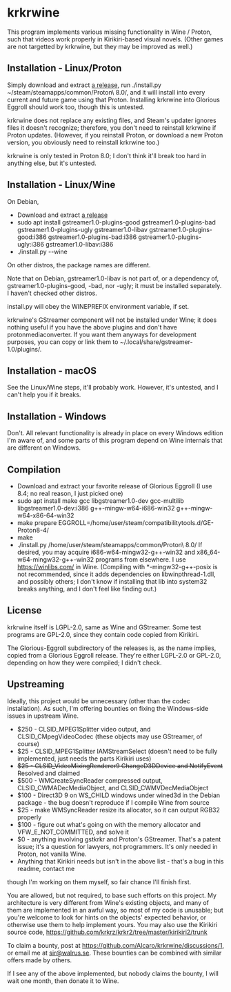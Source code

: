 krkrwine
========

This program implements various missing functionality in Wine / Proton, such that videos work properly in Kirikiri-based visual novels. (Other games are not targetted by krkrwine, but they may be improved as well.)

Installation - Linux/Proton
---------------------------

Simply download and extract [a release](https://github.com/Alcaro/krkrwine/releases), run ./install.py ~/steam/steamapps/common/Proton\ 8.0/, and it will install into every current and future game using that Proton. Installing krkrwine into Glorious Eggroll should work too, though this is untested.

krkrwine does not replace any existing files, and Steam's updater ignores files it doesn't recognize; therefore, you don't need to reinstall krkrwine if Proton updates. (However, if you reinstall Proton, or download a new Proton version, you obviously need to reinstall krkrwine too.)

krkrwine is only tested in Proton 8.0; I don't think it'll break too hard in anything else, but it's untested.

Installation - Linux/Wine
-------------------------

On Debian,

- Download and extract [a release](https://github.com/Alcaro/krkrwine/releases)
- sudo apt install gstreamer1.0-plugins-good gstreamer1.0-plugins-bad gstreamer1.0-plugins-ugly gstreamer1.0-libav gstreamer1.0-plugins-good:i386 gstreamer1.0-plugins-bad:i386 gstreamer1.0-plugins-ugly:i386 gstreamer1.0-libav:i386
- ./install.py --wine

On other distros, the package names are different.

Note that on Debian, gstreamer1.0-libav is not part of, or a dependency of, gstreamer1.0-plugins-good, -bad, nor -ugly; it must be installed separately. I haven't checked other distros.

install.py will obey the WINEPREFIX environment variable, if set.

krkrwine's GStreamer component will not be installed under Wine; it does nothing useful if you have the above plugins and don't have protonmediaconverter. If you want them anyways for development purposes, you can copy or link them to ~/.local/share/gstreamer-1.0/plugins/.

Installation - macOS
--------------------

See the Linux/Wine steps, it'll probably work. However, it's untested, and I can't help you if it breaks.

Installation - Windows
----------------------

Don't. All relevant functionality is already in place on every Windows edition I'm aware of, and some parts of this program depend on Wine internals that are different on Windows.

Compilation
-----------

- Download and extract your favorite release of Glorious Eggroll (I use 8.4; no real reason, I just picked one)
- sudo apt install make gcc libgstreamer1.0-dev gcc-multilib libgstreamer1.0-dev:i386 g++-mingw-w64-i686-win32 g++-mingw-w64-x86-64-win32
- make prepare EGGROLL=/home/user/steam/compatibilitytools.d/GE-Proton8-4/
- make
- ./install.py /home/user/steam/steamapps/common/Proton\ 8.0/
If desired, you may acquire i686-w64-mingw32-g++-win32 and x86_64-w64-mingw32-g++-win32 programs from elsewhere. I use https://winlibs.com/ in Wine. (Compiling with *-mingw32-g++-posix is not recommended, since it adds dependencies on libwinpthread-1.dll, and possibly others; I don't know if installing that lib into system32 breaks anything, and I don't feel like finding out.)

License
-------

krkrwine itself is LGPL-2.0, same as Wine and GStreamer. Some test programs are GPL-2.0, since they contain code copied from Kirikiri.

The Glorious-Eggroll subdirectory of the releases is, as the name implies, copied from a Glorious Eggroll release. They're either LGPL-2.0 or GPL-2.0, depending on how they were compiled; I didn't check.

Upstreaming
-----------

Ideally, this project would be unnecessary (other than the codec installation). As such, I'm offering bounties on fixing the Windows-side issues in upstream Wine.

- $250 - CLSID_MPEG1Splitter video output, and CLSID_CMpegVideoCodec (these objects may use GStreamer, of course)
- $25 - CLSID_MPEG1Splitter IAMStreamSelect (doesn't need to be fully implemented, just needs the parts Kirikiri uses)
- ~~$25 - CLSID_VideoMixingRenderer9 ChangeD3DDevice and NotifyEvent~~ Resolved and claimed
- $500 - WMCreateSyncReader compressed output, CLSID_CWMADecMediaObject, and CLSID_CWMVDecMediaObject
- $100 - Direct3D 9 on WS_CHILD windows under wined3d in the Debian package - the bug doesn't reproduce if I compile Wine from source
- $25 - make WMSyncReader resize its allocator, so it can output RGB32 properly
- $100 - figure out what's going on with the memory allocator and VFW_E_NOT_COMMITTED, and solve it
- $0 - anything involving gstkrkr and Proton's GStreamer. That's a patent issue; it's a question for lawyers, not programmers. It's only needed in Proton, not vanilla Wine.
- Anything that Kirikiri needs but isn't in the above list - that's a bug in this readme, contact me

though I'm working on them myself, so fair chance I'll finish first.

You are allowed, but not required, to base such efforts on this project. My architecture is very different from Wine's existing objects, and many of them are implemented in an awful way, so most of my code is unusable; but you're welcome to look for hints on the objects' expected behavior, or otherwise use them to help implement yours. You may also use the Kirikiri source code, <https://github.com/krkrz/krkr2/tree/master/kirikiri2/trunk>

To claim a bounty, post at <https://github.com/Alcaro/krkrwine/discussions/1>, or email me at sir@walrus.se. These bounties can be combined with similar offers made by others.

If I see any of the above implemented, but nobody claims the bounty, I will wait one month, then donate it to Wine.
